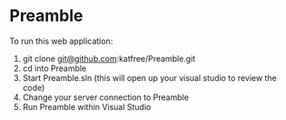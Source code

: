 # Preamble

To run this web application:

1) git clone git@github.com:katfree/Preamble.git
2) cd into Preamble
3) Start Preamble.sln (this will open up your visual studio to review the code)
4) Change your server connection to Preamble
5) Run Preamble within Visual Studio 

